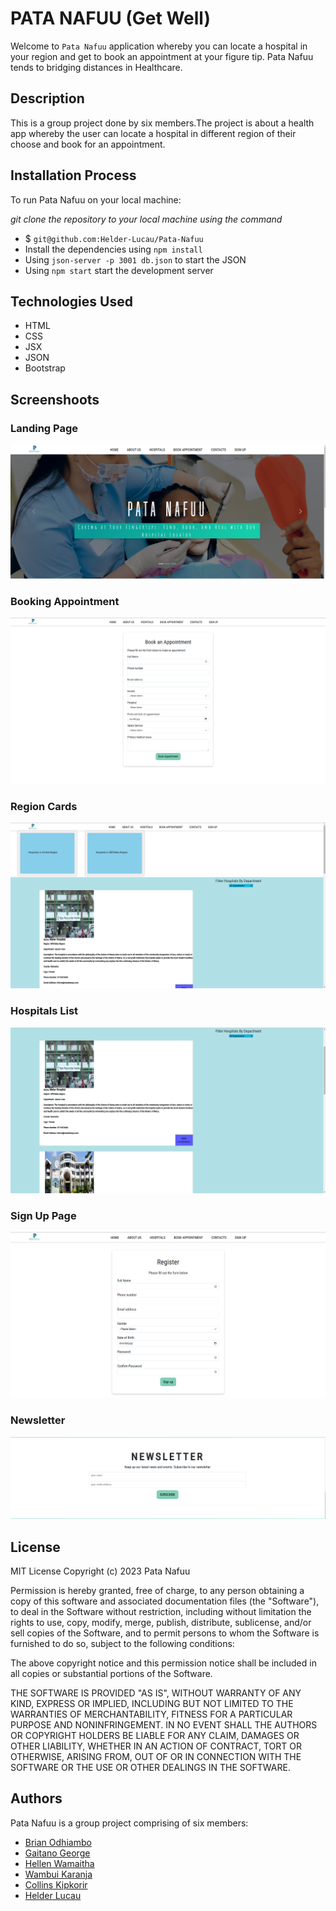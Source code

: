 # PATA NAFUU (Get Well)

Welcome to `Pata Nafuu` application whereby you can locate a hospital in your region and get to book an appointment at your figure tip. Pata Nafuu tends to bridging distances in Healthcare.

## Description

This is a group project done by six members.The project is about a health app whereby the user can locate a hospital in different region of their choose and book for an appointment.

## Installation Process

To run Pata Nafuu on your local machine: 

*git clone the repository to your local machine using the command*

* $ `git@github.com:Helder-Lucau/Pata-Nafuu`
* Install the dependencies using `npm install`
* Using `json-server -p 3001 db.json` to start the JSON
* Using `npm start` start the development server 

## Technologies Used

- HTML
- CSS
- JSX
- JSON
- Bootstrap

## Screenshoots

### Landing Page
<img src="./Screenshots/ladpage.png" alt="landingpage">

### Booking Appointment 
<img src="./Screenshots/booking.png" alt="book">

### Region Cards
<img src="./Screenshots/hospcards.png" alt="region">

### Hospitals List
<img src="./Screenshots/hospitallist.png" alt="hosplist">

### Sign Up Page
<img src="./Screenshots/signup.png" alt="signup">

### Newsletter
<img src="./Screenshots/newsletter.png" alt="newsletter">
   
## License

MIT License
Copyright (c) 2023 Pata Nafuu

Permission is hereby granted, free of charge, to any person obtaining a copy of this software and associated documentation files (the "Software"), to deal in the Software without restriction, including without limitation the rights to use, copy, modify, merge, publish, distribute, sublicense, and/or sell
copies of the Software, and to permit persons to whom the Software is
furnished to do so, subject to the following conditions:

The above copyright notice and this permission notice shall be included in all copies or substantial portions of the Software.

THE SOFTWARE IS PROVIDED "AS IS", WITHOUT WARRANTY OF ANY KIND, EXPRESS OR IMPLIED, INCLUDING BUT NOT LIMITED TO THE WARRANTIES OF MERCHANTABILITY, FITNESS FOR A PARTICULAR PURPOSE AND NONINFRINGEMENT. IN NO EVENT SHALL THE AUTHORS OR COPYRIGHT HOLDERS BE LIABLE FOR ANY CLAIM, DAMAGES OR OTHER LIABILITY, WHETHER IN AN ACTION OF CONTRACT, TORT OR OTHERWISE, ARISING FROM, OUT OF OR IN CONNECTION WITH THE SOFTWARE OR THE USE OR OTHER DEALINGS IN THE SOFTWARE.

## Authors
Pata Nafuu is a group project comprising of six members:
* [Brian Odhiambo](https://github.com/BMO5031)
* [Gaitano George](https://github.com/Gaitano123)
* [Hellen Wamaitha](https://github.com/Hellenwamaitha)
* [Wambui Karanja](https://github.com/karanja03)
* [Collins Kipkorir](https://github.com/kipkorir73)
* [Helder Lucau](https://github.com/Helder-Lucau)